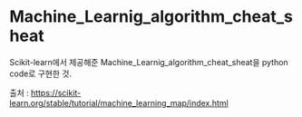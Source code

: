 # Machine_Learnig_algorithm_cheat_sheat

Scikit-learn에서 제공해준 Machine_Learnig_algorithm_cheat_sheat을 python code로 구현한 것.

출처 : https://scikit-learn.org/stable/tutorial/machine_learning_map/index.html
